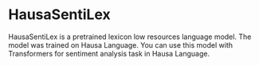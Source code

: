 # HausaSentiLex
HausaSentiLex is a pretrained lexicon low resources language model. The model was trained on Hausa Language. You can use this model with Transformers for sentiment analysis task in Hausa Language.
